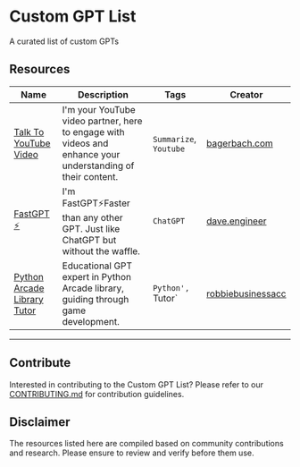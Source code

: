 # Custom GPT List

A curated list of custom GPTs

## Resources

| Name | Description | Tags | Creator |
| ---- | ----------- | ---- | ------- |
| [Talk To YouTube Video](https://chat.openai.com/g/g-ynY1wMTRY-talk-to-youtube-video) | I'm your YouTube video partner, here to engage with videos and enhance your understanding of their content. | `Summarize`, `Youtube`| [bagerbach.com](https://bagerbach.com) |
| [FastGPT ⚡](https://chat.openai.com/g/g-VnlKc5BQK-fastgpt) | I'm FastGPT⚡Faster than any other GPT. Just like ChatGPT but without the waffle. | `ChatGPT`| [dave.engineer](https://dave.engineer) |
| [Python Arcade Library Tutor](https://chat.openai.com/g/g-INDKlxDEO-python-arcade-library-tutor) | Educational GPT expert in Python Arcade library, guiding through game development. |`Python', `Tutor`| [robbiebusinessacc](https://github.com/robbiebusinessacc) |
---


## Contribute

Interested in contributing to the Custom GPT List? Please refer to our [CONTRIBUTING.md](https://github.com/ResourceChest/.github/blob/main/CONTRIBUTING.md) for contribution guidelines.

## Disclaimer

The resources listed here are compiled based on community contributions and research. Please ensure to review and verify before them use.
